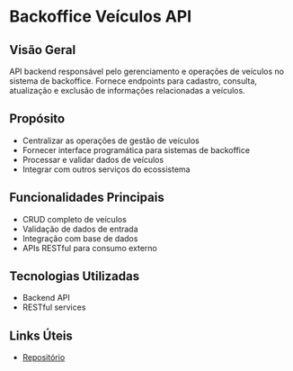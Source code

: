 # Backoffice Veículos API

## Visão Geral

API backend responsável pelo gerenciamento e operações de veículos no sistema de backoffice. Fornece endpoints para cadastro, consulta, atualização e exclusão de informações relacionadas a veículos.

## Propósito

- Centralizar as operações de gestão de veículos
- Fornecer interface programática para sistemas de backoffice
- Processar e validar dados de veículos
- Integrar com outros serviços do ecossistema

## Funcionalidades Principais

- CRUD completo de veículos
- Validação de dados de entrada
- Integração com base de dados
- APIs RESTful para consumo externo

## Tecnologias Utilizadas

- Backend API
- RESTful services

## Links Úteis

- [Repositório](https://github.com/emingues-xx/backoffice-veiculos-api.git)
